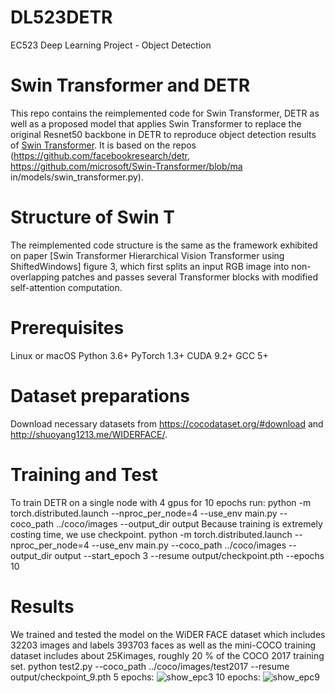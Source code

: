 # DL523DETR
EC523 Deep Learning Project - Object Detection

# Swin Transformer and DETR
This repo contains the reimplemented code for Swin Transformer, DETR as well as a proposed model that applies Swin Transformer to replace the original Resnet50 backbone in DETR to reproduce object detection results of [Swin Transformer](https://arxiv.org/pdf/2103.14030.pdf). It is based on the repos (https://github.com/facebookresearch/detr, https://github.com/microsoft/Swin-Transformer/blob/ma
in/models/swin_transformer.py).

# Structure of Swin T
The reimplemented code structure is the same as the framework exhibited on paper [Swin Transformer Hierarchical Vision Transformer using ShiftedWindows] figure 3, which first splits an input RGB image into non-overlapping patches and passes several Transformer blocks with modified self-attention
computation.

# Prerequisites
Linux or macOS 
Python 3.6+
PyTorch 1.3+
CUDA 9.2+
GCC 5+

# Dataset preparations
Download necessary datasets from https://cocodataset.org/#download and http://shuoyang1213.me/WIDERFACE/.

# Training and Test
To train DETR on a single node with 4 gpus for 10 epochs run:
python -m torch.distributed.launch --nproc_per_node=4 --use_env main.py --coco_path ../coco/images --output_dir output 
Because training is extremely costing time, we use checkpoint.
python -m torch.distributed.launch --nproc_per_node=4 --use_env main.py --coco_path ../coco/images --output_dir output --start_epoch 3 --resume output/checkpoint.pth --epochs 10


# Results
We trained and tested the model on the WiDER FACE dataset which includes 32203 images and labels 393703 faces as well as the mini-COCO training dataset includes about 25Kimages, roughly 20 \% of the COCO 2017 training set.
python test2.py --coco_path ../coco/images/test2017 --resume output/checkpoint_9.pth
5 epochs:
![show_epc3](https://user-images.githubusercontent.com/87682737/162815547-7dd5c4cb-4b54-4e53-ba44-014905d7e7aa.png)
10 epochs:
![show_epc9](https://user-images.githubusercontent.com/87682737/162815659-0928d48d-e1a9-437f-a61f-c6509af304ee.png)
